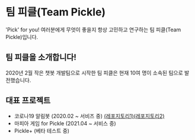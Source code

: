 # 팀 피클(Team Pickle)
'Pick' for you! 여러분에게 무엇이 좋을지 항상 고민하고 연구하는 팀 피클(Team Pickle)입니다.  

## 팀 피클을 소개합니다!
2020년 2월 작은 챗봇 개발팀으로 시작한 팀 피클은 현재 10여 명이 소속된 팀으로 발전했습니다.<br>

## 대표 프로젝트
 * 코로나19 알림봇 (2020.02 ~ 서비즈 중) [(레포지토리1)](https://github.com/TeamPickle/covid19-v2)[(레포지토리2)](https://github.com/TeamPickle/covid19-v3)
 * 마피아 게임 for Pickle (2021.04 ~ 서비스 중)
 * Pickle+ (베타 테스트 중)
